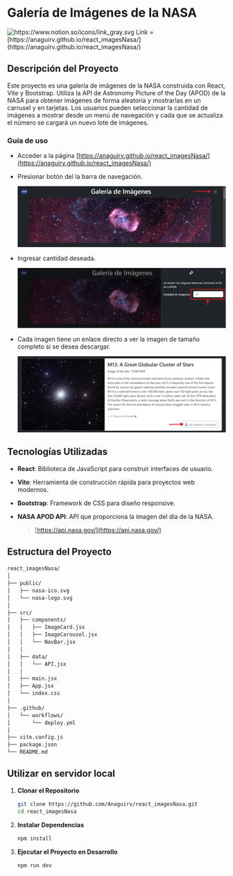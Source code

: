 # Galería de Imágenes de la NASA

<aside>
<img src="https://www.notion.so/icons/link_gray.svg" alt="https://www.notion.so/icons/link_gray.svg" width="10px" /> Link = [https://anaguirv.github.io/react_imagesNasa/](https://anaguirv.github.io/react_imagesNasa/)

## Descripción del Proyecto

Este proyecto es una galería de imágenes de la NASA construida con React, Vite y Bootstrap. Utiliza la API de Astronomy Picture of the Day (APOD) de la NASA para obtener imágenes de forma aleatoria  y mostrarlas en un carrusel y en tarjetas. Los usuarios pueden seleccionar la cantidad de imágenes a mostrar desde un menú de navegación y cada que se actualiza el número se cargará un nuevo lote de imágenes.

### Guía de uso

- Acceder a la página [https://anaguirv.github.io/react_imagesNasa/](https://anaguirv.github.io/react_imagesNasa/)
- Presionar botón del la barra de navegación.
    
    ![menu](Documentacion/menu.png)
    
- Ingresar cantidad deseada.
    
    ![cantidad](Documentacion/cantidad.png)
    
- Cada imagen tiene un enlace directo a ver la imagen de tamaño completo si se desea descargar.
    
    ![targeta](Documentacion/targeta.png)
    

## Tecnologías Utilizadas

- **React**: Biblioteca de JavaScript para construir interfaces de usuario.
- **Vite**: Herramienta de construcción rápida para proyectos web modernos.
- **Bootstrap**: Framework de CSS para diseño responsive.
- **NASA APOD API**: API que proporciona la imagen del día de la NASA.
    
    > [https://api.nasa.gov/](https://api.nasa.gov/)
    > 

## Estructura del Proyecto

```bash
react_imagesNasa/
│
├── public/
│   ├── nasa-ico.svg
│   └── nasa-logo.svg
│
├── src/
│   ├── components/
│   │   ├── ImageCard.jsx
│   │   ├── ImageCarousel.jsx
│   │   └── NavBar.jsx
│   │
│   ├── data/
│   │   └── API.jsx
│   │
│   ├── main.jsx
│   ├── App.jsx
│   └── index.css
│
├── .github/
│   └── workflows/
│       └── deploy.yml
│
├── vite.config.js
├── package.json
└── README.md

```

## Utilizar en servidor local

1. **Clonar el Repositorio**
    
    ```bash
    git clone https://github.com/Anaguirv/react_imagesNasa.git
    cd react_imagesNasa
    ```
    
2. **Instalar Dependencias**
    
    ```bash
    npm install
    ```
    
3. **Ejecutar el Proyecto en Desarrollo**
    
    ```bash
    npm run dev
    ```
